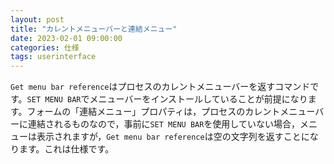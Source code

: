 ```yaml
---
layout: post
title: "カレントメニューバーと連結メニュー"
date: 2023-02-01 09:00:00
categories: 仕様
tags: userinterface
---
```


`Get menu bar reference`はプロセスのカレントメニューバーを返すコマンドです。`SET MENU BAR`でメニューバーをインストールしていることが前提になります。フォームの「連結メニュー」プロパティは，プロセスのカレントメニューバーに連結されるものなので，事前に`SET MENU BAR`を使用していない場合，メニューは表示されますが，`Get menu bar reference`は空の文字列を返すことになります。これは仕様です。
